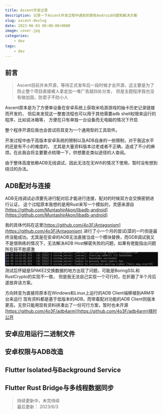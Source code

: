 ```yaml
---
title: Ascent开发记录
description: 记录一下Ascent开发过程中遇到的那些Android问题和解决方案
slug: ascent-devlog
date: 2023-06-03 00:00:00+0000
image: cover.jpg
categories:
    - dev
tags:
    - dev
---
```


## 前言

> Ascent目前并未开源，等待正式发布后一段时候才会开源，这主要是为了防止整个项目直接被人拿走加一堆广告就四处分发，
> 但是主题程序我也没有做加固，防君子不防小人

Ascent原本是为了方便单设备在安卓系统上获取米哈游游戏的抽卡历史记录链接而开发的，
但后来发现这一整套流程也可以用于其他需要adb shell权限来运行的程序，比如说冰箱等，
方便在只有单独一台设备而无电脑的情况下开启

整个程序开源后我也会尝试将其变为一个通用型的工具软件。

开发过程中由于高版本安卓系统的限制以及ADB自身的一些限制，对于我这水平的还是有不小的难度的，
尤其是大量资料版本过老或者不正确，造成了不小的麻烦。在此我会将主要要点梳理一下，供想要走类似途径的人查阅。

由于整体高度依赖ADB无线调试，因此无法在无Wifi的情况下使用，暂时没有想到绕过的办法。

## ADB配对与连接

ADB无线调试必须要先进行配对后才能进行连接，配对的时候双方会交换密钥进行认证，
这个过程原本我想的是用Rust来写一个模拟的，灵感来源自[https://github.com/MuntashirAkon/libadb-android](https://github.com/MuntashirAkon/libadb-android)

我的具体代码在这里[https://github.com/4o3F/Antagonism](https://github.com/4o3F/Antagonism)
进行了小一个月的尝试(菜的一P)但是最终没能成功。尤其是在安卓的ADB无法直接当成一个模块替换，而GDB调试我又不是很熟练的情况下，无法解决ADB Host解密失败的问题，如果有佬能指出问题所在将不胜感激
![ADB unable to decrypt](adb-unable-to-decrypt.png)
测试后怀疑是SPAKE2交换数据的地方出现了问题，可能是BoringSSL和RustCrypto的实现不一致，
但是我无法自己实现一个可行的，在折磨了半个月后遂放弃该方案。

方向转变为直接将原本在Windows和Linux上运行的ADB Client端移植到ARM平台来运行
现有资料都是基于低版本的ADB，而带着配对功能的ADB Client则版本更高，无奈只能用现有资料拼凑出了一份可行方案，暂时也未开源[https://github.com/4o3F/adb4arm](https://github.com/4o3F/adb4arm)择时公开


## 安卓应用运行二进制文件

## 安卓权限与ADB改造

## Flutter Isolated与Background Service

## Flutter Rust Bridge与多线程数据同步


> 持续更新中，未完待续   
> 最后更新： 2023/6/3
